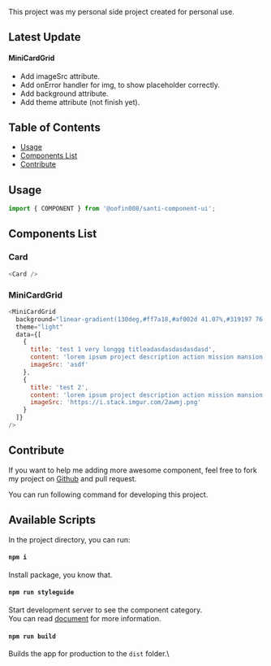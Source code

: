 This project was my personal side project created for personal use.

## Latest Update
#### MiniCardGrid
 - Add imageSrc attribute.
 - Add onError handler for img, to show placeholder correctly.
 - Add background attribute.
 - Add theme attribute (not finish yet).

## Table of Contents

- [Usage](#usage)
- [Components List](#components-list)
- [Contribute](#contribute)

## Usage

```js
import { COMPONENT } from '@oofin008/santi-component-ui';
```

## Components List

### Card

```js
<Card />
```

### MiniCardGrid

```js
<MiniCardGrid
  background="linear-gradient(130deg,#ff7a18,#af002d 41.07%,#319197 76.05%)"
  theme="light"
  data={[
    {
      title: 'test 1 very longgg titleadasdasdasdasdasd',
      content: 'lorem ipsum project description action mission mansion',
      imageSrc: 'asdf'
    },
    {
      title: 'test 2',
      content: 'lorem ipsum project description action mission mansion',
      imageSrc: 'https://i.stack.imgur.com/2awmj.png'
    }
  ]}
/>
```

## Contribute

If you want to help me adding more awesome component, feel free to fork my project on [Github](https://github.com/oofin008/santi_component_ui) and pull request.

You can run following command for developing this project.

## Available Scripts

In the project directory, you can run: 
#### `npm i`
Install package, you know that.

#### `npm run styleguide`

Start development server to see the component category.\
You can read [document](https://styled-components.com/docs) for more information.

#### `npm run build`

Builds the app for production to the `dist` folder.\
